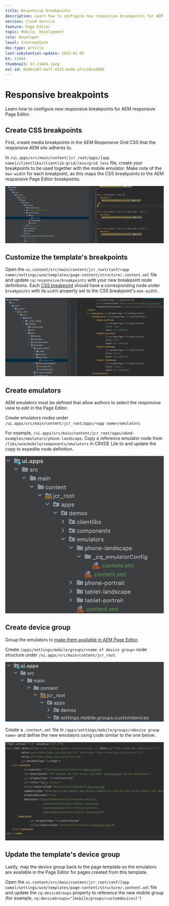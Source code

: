 ```yaml
---
title: Responsive breakpoints
description: Learn how to configure new responsive breakpoints for AEM responsive Page Editor.
version: Cloud Service
feature: Page Editor
topic: Mobile, Development
role: Developer
level: Intermediate
doc-type: Article
last-substantial-update: 2023-01-05
kt: 11664
thumbnail: kt-11664.jpeg
exl-id: 8b48c28f-ba7f-4255-be96-a7ce18ca208b
---
```

# Responsive breakpoints

Learn how to configure new responsive breakpoints for AEM responsive Page Editor.

## Create CSS breakpoints

First, create media breakpoints in the AEM Responsive Grid CSS that the responsive AEM site adheres to.

In `/ui.apps/src/main/content/jcr_root/apps/[app name]/clientlibs/clientlib-grid/less/grid.less` file, create your breakpoints to be used together with the mobile emulator. Make note of the `max-width` for each breakpoint, as this maps the CSS breakpoints to the AEM responsive Page Editor breakpoints.

![Create new responsive breakpoints](./assets/responsive-breakpoints/create-new-breakpoints.jpg)

## Customize the template's breakpoints

Open the `ui.content/src/main/content/jcr_root/conf/<app name>/settings/wcm/templates/page-content/structure/.content.xml` file and update `cq:responsive/breakpoints` with your new breakpoint node definitions. Each [CSS breakpoint](#create-new-css-breakpoints) should have a corresponding node under `breakpoints` with its `width` property set to the CSS breakpoint's `max-width`. 

![Customize the template's responsive breakpoints](./assets/responsive-breakpoints/customize-template-breakpoints.jpg)

## Create emulators

AEM emulators must be defined that allow authors to select the responsive view to edit in the Page Editor.

Create emulators nodes under `/ui.apps/src/main/content/jcr_root/apps/<app name>/emulators`
 
For example, `/ui.apps/src/main/content/jcr_root/apps/wknd-examples/emulators/phone-landscape`. Copy a reference emulator node from `/libs/wcm/mobile/components/emulators` in CRXDE Lite to and update the copy to expedite node definition.

![Create new emulators](./assets/responsive-breakpoints/create-new-emulators.jpg)

## Create device group

Group the emulators to [make them available in AEM Page Editor](#update-the-templates-device-group).

Create `/apps/settings/mobile/groups/<name of device group>` node structure under `/ui.apps/src/main/content/jcr_root`.

![Create new device group](./assets/responsive-breakpoints/create-new-device-group.jpg)

Create a `.content.xml` file in `/apps/settings/mobile/groups/<device group name>` and define
the new emulators using code similar to the one below:

![Create new device](./assets/responsive-breakpoints/create-new-device.jpg)

## Update the template's device group

Lastly, map the device group back to the page template so the emulators are available in the Page Editor for pages created from this template.

Open the `ui.content/src/main/content/jcr_root/conf/[app name]/settings/wcm/templates/page-content/structure/.content.xml` file and update the `cq:deviceGroups` property to reference the new mobile group (for example, `cq:deviceGroups="[mobile/groups/customdevices]"`)
